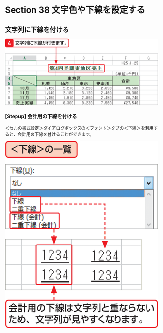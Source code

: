 # Section 38 文字色や下線を設定する

## 文字列に下線を付ける

![](002.png)

### [Stepup] 会計用の下線を付ける

＜セルの書式設定＞ダイアログボックスの＜フォント＞タブの＜下線＞を利用すると、会計用の下線を付けることができます。

![stepup](003.png)